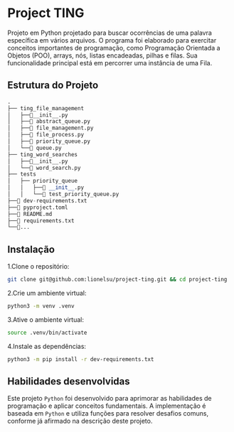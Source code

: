 <!-- Este é um comentário: omitir os tópidos redundantes -->
<!--  **| [Brazil](README.md) | [asdf](README_en.md) |** -->

# Project TING

Projeto em Python projetado para buscar ocorrências de uma palavra específica em vários arquivos. O programa foi elaborado para exercitar conceitos importantes de programação, como Programação Orientada a Objetos (POO), arrays, nós, listas encadeadas, pilhas e filas. Sua funcionalidade principal está em percorrer uma instância de uma Fila.

## Estrutura do Projeto

```python
.
├── ting_file_management
│   ├──🔸__init__.py
│   ├──🔹 abstract_queue.py
│   ├──🔹 file_management.py
│   ├──🔹 file_process.py
│   ├──🔹 priority_queue.py
│   └──🔹 queue.py
├── ting_word_searches
│   ├──🔸__init__.py
│   └──🔹 word_search.py
├── tests
│   ├── priority_queue
│   │   ├──🔸 __init__.py
│   │   └──🔹 test_priority_queue.py
├──🔸 dev-requirements.txt
├──🔸 pyproject.toml
├──🔸 README.md
├──🔸 requirements.txt
└──🔸...
```

## Instalação

1.Clone o repositório:

  ```bash
  git clone git@github.com:lionelsu/project-ting.git && cd project-ting
  ```

2.Crie um ambiente virtual:

  ```bash
  python3 -m venv .venv
  ```

3.Ative o ambiente virtual:

  ```bash
  source .venv/bin/activate
  ```

4.Instale as dependências:

  ```bash
  python3 -m pip install -r dev-requirements.txt
  ```

## Habilidades desenvolvidas

Este projeto `Python` foi desenvolvido para aprimorar as habilidades de programação e aplicar conceitos fundamentais. A implementação é baseada em `Python` e utiliza funções para resolver desafios comuns, conforme já afirmado na descrição deste projeto.
